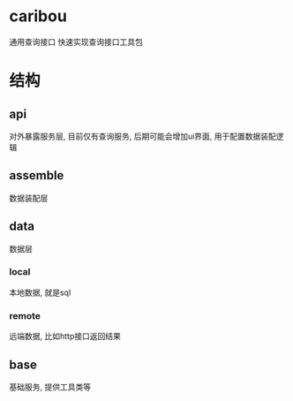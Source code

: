 # caribou
通用查询接口
快速实现查询接口工具包

# 结构
## api 
对外暴露服务层, 目前仅有查询服务, 后期可能会增加ui界面, 用于配置数据装配逻辑

## assemble
数据装配层

## data
数据层
### local
本地数据, 就是sql
### remote
远端数据, 比如http接口返回结果

## base
基础服务, 提供工具类等